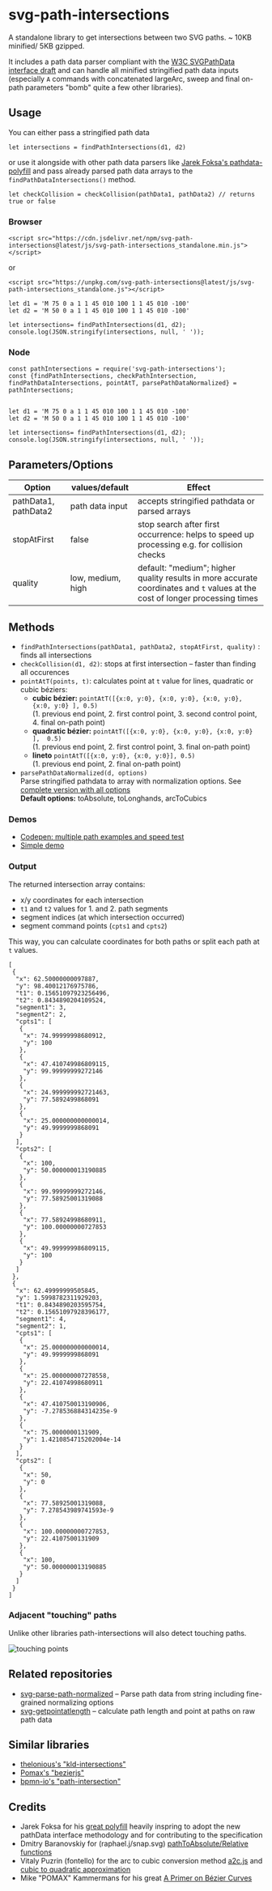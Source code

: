 # svg-path-intersections
A standalone library to get intersections between two SVG paths. 
~ 10KB minified/ 5KB gzipped.  

It includes a path data parser compliant with the [W3C SVGPathData interface draft](https://svgwg.org/specs/paths/#InterfaceSVGPathData) and can handle all minified stringified path data inputs (especially `A` commands with concatenated largeArc, sweep and final on-path parameters "bomb" quite a few other libraries).  

## Usage 
You can either pass a stringified path data 

```
let intersections = findPathIntersections(d1, d2)
```

or  use it alongside with other path data parsers like [Jarek Foksa's pathdata-polyfill](https://github.com/jarek-foksa/path-data-polyfill) and pass already parsed path data arrays to the `findPathDataIntersections()` method.

```
let checkCollision = checkCollision(pathData1, pathData2) // returns true or false
```


### Browser

```
<script src="https://cdn.jsdelivr.net/npm/svg-path-intersections@latest/js/svg-path-intersections_standalone.min.js"></script>
```  
or  

```
<script src="https://unpkg.com/svg-path-intersections@latest/js/svg-path-intersections_standalone.js"></script>
```

```
let d1 = 'M 75 0 a 1 1 45 010 100 1 1 45 010 -100'
let d2 = 'M 50 0 a 1 1 45 010 100 1 1 45 010 -100'

let intersections= findPathIntersections(d1, d2);
console.log(JSON.stringify(intersections, null, ' '));

```

### Node
```
const pathIntersections = require('svg-path-intersections');
const {findPathIntersections, checkPathIntersection, findPathDataIntersections, pointAtT, parsePathDataNormalized} = pathIntersections;


let d1 = 'M 75 0 a 1 1 45 010 100 1 1 45 010 -100'
let d2 = 'M 50 0 a 1 1 45 010 100 1 1 45 010 -100'

let intersections= findPathIntersections(d1, d2);
console.log(JSON.stringify(intersections, null, ' '));

```

## Parameters/Options


| Option | values/default | Effect |
|--|--|--|
| pathData1, pathData2 | path data input | accepts stringified pathdata or parsed arrays | 
| stopAtFirst | false | stop search after first occurrence: helps to speed up processing e.g. for collision checks  | 
| quality | low, medium, high | default: "medium"; higher quality results in more accurate coordinates and `t` values at the cost of longer processing times | 

## Methods 
* `findPathIntersections(pathData1, pathData2, stopAtFirst, quality)` : finds all intersections  
* `checkCollision(d1, d2)`: stops at first intersection – faster than finding all occurences
* `pointAtT(points, t)`: calculates point at `t` value for lines, quadratic or cubic béziers:  
     * **cubic bézier:** `pointAtT([{x:0, y:0}, {x:0, y:0}, {x:0, y:0}, {x:0, y:0} ], 0.5)`  
     (1. previous end point, 2. first control point, 3. second control point, 4. final on-path point)  
    * **quadratic bézier:** `pointAtT([{x:0, y:0}, {x:0, y:0}, {x:0, y:0} ],  0.5)`  
    (1. previous end point, 2. first control point, 3. final on-path point)
    * **lineto** `pointAtT([{x:0, y:0}, {x:0, y:0}], 0.5)`  
    (1. previous end point, 2. final on-path point)
* `parsePathDataNormalized(d, options)`  
   Parse stringified pathdata to array with normalization options. See [complete version with all options](https://github.com/herrstrietzel/svg-parse-path-normalized)  
   **Default options:** toAbsolute, toLonghands, arcToCubics



### Demos
* [Codepen: multiple path examples and speed test](https://codepen.io/herrstrietzel/pen/bGJyOXB)
* [Simple demo](https://codepen.io/herrstrietzel/pen/mdgZGrz)

### Output 

The returned intersection array contains: 
* x/y coordinates for each intersection
* `t1` and `t2` values for 1. and 2. path segments
* segment indices (at which intersection occurred)
* segment command points (`cpts1` and `cpts2`)

This way, you can calculate coordinates for both paths or split each path at `t` values.

```
[
 {
  "x": 62.50000000097887,
  "y": 98.40012176975786,
  "t1": 0.15651097923256496,
  "t2": 0.8434890204109524,
  "segment1": 3,
  "segment2": 2,
  "cpts1": [
   {
    "x": 74.99999998680912,
    "y": 100
   },
   {
    "x": 47.410749986809115,
    "y": 99.99999999272146
   },
   {
    "x": 24.999999992721463,
    "y": 77.5892499868091
   },
   {
    "x": 25.000000000000014,
    "y": 49.9999999868091
   }
  ],
  "cpts2": [
   {
    "x": 100,
    "y": 50.000000013190885
   },
   {
    "x": 99.99999999272146,
    "y": 77.58925001319088
   },
   {
    "x": 77.58924998680911,
    "y": 100.00000000727853
   },
   {
    "x": 49.999999986809115,
    "y": 100
   }
  ]
 },
 {
  "x": 62.49999999505845,
  "y": 1.5998782311929203,
  "t1": 0.8434890203595754,
  "t2": 0.15651097928396177,
  "segment1": 4,
  "segment2": 1,
  "cpts1": [
   {
    "x": 25.000000000000014,
    "y": 49.9999999868091
   },
   {
    "x": 25.000000007278558,
    "y": 22.41074998680911
   },
   {
    "x": 47.410750013190906,
    "y": -7.278536884314235e-9
   },
   {
    "x": 75.0000000131909,
    "y": 1.4210854715202004e-14
   }
  ],
  "cpts2": [
   {
    "x": 50,
    "y": 0
   },
   {
    "x": 77.58925001319088,
    "y": 7.278543989741593e-9
   },
   {
    "x": 100.00000000727853,
    "y": 22.4107500131909
   },
   {
    "x": 100,
    "y": 50.000000013190885
   }
  ]
 }
]
```

### Adjacent "touching" paths
Unlike other libraries path-intersections will also detect touching paths.

![touching points](https://raw.githubusercontent.com/herrstrietzel/svg-path-intersections/main/img/touching-paths.png)

## Related repositories
* [svg-parse-path-normalized](https://github.com/herrstrietzel/svg-parse-path-normalized) – Parse path data from string including fine-grained normalizing options  
* [svg-getpointatlength](https://github.com/herrstrietzel/svg-getpointatlength) – calculate path length and point at paths on raw path data


## Similar libraries
* [thelonious's "kld-intersections"](https://github.com/thelonious/kld-intersections)
* [Pomax's "bezierjs"](https://github.com/Pomax/bezierjs)
* [bpmn-io's "path-intersection"](https://github.com/bpmn-io/path-intersection)


## Credits

* Jarek Foksa for his [great polyfill](https://github.com/jarek-foksa/path-data-polyfill) heavily inspring to adopt the new pathData interface methodology and for contributing to the specification
* Dmitry Baranovskiy for (raphael.j/snap.svg) [pathToAbsolute/Relative functions](https://github.com/DmitryBaranovskiy/raphael/blob/master/raphael.js#L1848) 
* Vitaly Puzrin (fontello) for the arc to cubic conversion method  [a2c.js](https://github.com/fontello/svgpath/blob/master/lib/a2c.js) and [cubic to quadratic approximation](https://github.com/fontello/cubic2quad/blob/master/test/cubic2quad.js)
* Mike "POMAX" Kammermans for his great [A Primer on Bézier Curves](https://pomax.github.io/bezierinfo)